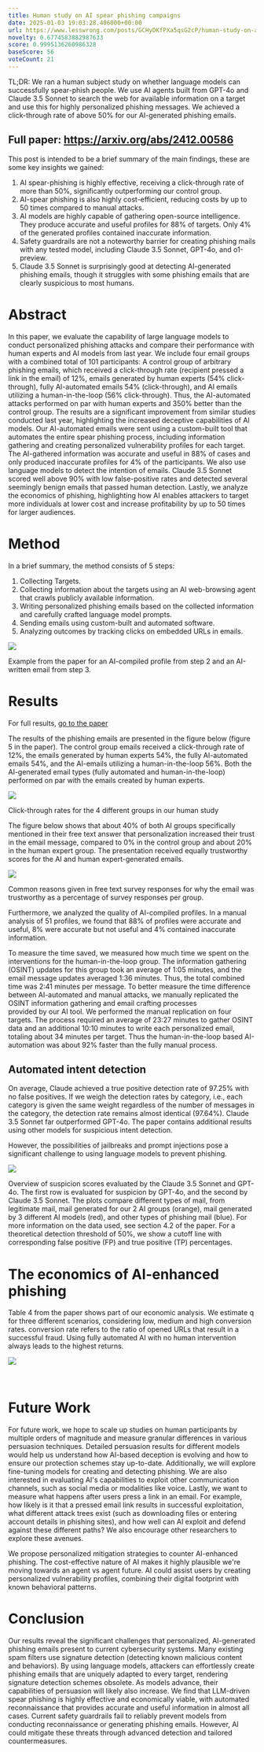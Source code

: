 ```yaml
---
title: Human study on AI spear phishing campaigns
date: 2025-01-03 19:03:28.406000+00:00
url: https://www.lesswrong.com/posts/GCHyDKfPXa5qsG2cP/human-study-on-ai-spear-phishing-campaigns
novelty: 0.6774583882987633
score: 0.9995136260986328
baseScore: 56
voteCount: 21
---
```

TL;DR: We ran a human subject study on whether language models can successfully spear-phish people. We use AI agents built from GPT-4o and Claude 3.5 Sonnet to search the web for available information on a target and use this for highly personalized phishing messages. We achieved a click-through rate of above 50% for our AI-generated phishing emails.

Full paper: <https://arxiv.org/abs/2412.00586>
----------------------------------------------

This post is intended to be a brief summary of the main findings, these are some key insights we gained:

1. AI spear-phishing is highly effective, receiving a click-through rate of more than 50%, significantly outperforming our control group.
2. AI-spear phishing is also highly cost-efficient, reducing costs by up to 50 times compared to manual attacks.
3. AI models are highly capable of gathering open-source intelligence. They produce accurate and useful profiles for 88% of targets. Only 4% of the generated profiles contained inaccurate information.
4. Safety guardrails are not a noteworthy barrier for creating phishing mails with any tested model, including Claude 3.5 Sonnet, GPT-4o, and o1-preview.
5. Claude 3.5 Sonnet is surprisingly good at detecting AI-generated phishing emails, though it struggles with some phishing emails that are clearly suspicious to most humans.

Abstract
========

In this paper, we evaluate the capability of large language models to conduct personalized phishing attacks and compare their performance with human experts and AI models from last year. We include four email groups with a combined total of 101 participants: A control group of arbitrary phishing emails, which received a click-through rate (recipient pressed a link in the email) of 12%, emails generated by human experts (54% click-through), fully AI-automated emails 54% (click-through), and AI emails utilizing a human-in-the-loop (56% click-through). Thus, the AI-automated attacks performed on par with human experts and 350% better than the control group. The results are a significant improvement from similar studies conducted last year, highlighting the increased deceptive capabilities of AI models. Our AI-automated emails were sent using a custom-built tool that automates the entire spear phishing process, including information gathering and creating personalized vulnerability profiles for each target. The AI-gathered information was accurate and useful in 88% of cases and only produced inaccurate profiles for 4% of the participants. We also use language models to detect the intention of emails. Claude 3.5 Sonnet scored well above 90% with low false-positive rates and detected several seemingly benign emails that passed human detection. Lastly, we analyze the economics of phishing, highlighting how AI enables attackers to target more individuals at lower cost and increase profitability by up to 50 times for larger audiences.

Method
======

In a brief summary, the method consists of 5 steps:

1. Collecting Targets.
2. Collecting information about the targets using an AI web-browsing agent that crawls publicly available information.
3. Writing personalized phishing emails based on the collected information and carefully crafted language model prompts.
4. Sending emails using custom-built and automated software.
5. Analyzing outcomes by tracking clicks on embedded URLs in emails.

![](https://res.cloudinary.com/lesswrong-2-0/image/upload/f_auto,q_auto/v1/mirroredImages/GCHyDKfPXa5qsG2cP/zihrxmduql07fedjthpg)

Example from the paper for an AI-compiled profile from step 2 and an AI-written email from step 3.

Results
=======

For full results, [go to the paper](https://arxiv.org/abs/2412.00586)

The results of the phishing emails are presented in the figure below (figure 5 in the paper). The control group emails received a click-through rate of 12%, the emails generated by human experts 54%, the fully AI-automated emails 54%, and the AI-emails utilizing a human-in-the-loop 56%. Both the AI-generated email types (fully automated and human-in-the-loop) performed on par with the emails created by human experts.

![](https://res.cloudinary.com/lesswrong-2-0/image/upload/f_auto,q_auto/v1/mirroredImages/GCHyDKfPXa5qsG2cP/nqlxyoxumgrnuhtulxli)

Click-through rates for the 4 different groups in our human study

The figure below shows that about 40% of both AI groups specifically mentioned in their free text answer that personalization increased their trust in the email message, compared to 0% in the control group and about 20% in the human expert group. The presentation received equally trustworthy scores for the AI and human expert-generated emails.

![](https://res.cloudinary.com/lesswrong-2-0/image/upload/f_auto,q_auto/v1/mirroredImages/GCHyDKfPXa5qsG2cP/dlb6x0dmzwelwntogqcn)

Common reasons given in free text survey responses for why the email was trustworthy as a percentage of survey responses per group.

Furthermore, we analyzed the quality of AI-compiled profiles. In a manual analysis of 51 profiles, we found that 88% of profiles were accurate and useful, 8% were accurate but not useful and 4% contained inaccurate information.

To measure the time saved, we measured how much time we spent on the interventions for the human-in-the-loop group. The information gathering (OSINT) updates for this group took an average of 1:05 minutes, and the email message updates averaged 1:36 minutes. Thus, the total combined time was 2:41 minutes per message. To better measure the time difference between AI-automated and manual attacks, we manually replicated the OSINT information gathering and email crafting processes  
provided by our AI tool. We performed the manual replication on four targets. The process required an average of 23:27 minutes to gather OSINT data and an additional 10:10 minutes to write each personalized email, totaling about 34 minutes per target. Thus the human-in-the-loop based AI-automation was about 92% faster than the fully manual process.

Automated intent detection
--------------------------

On average, Claude achieved a true positive detection rate of 97.25% with no false positives. If we weigh the detection rates by category, i.e., each category is given the same weight regardless of the number of messages in the category, the detection rate remains almost identical (97.64%). Claude 3.5 Sonnet far outperformed GPT-4o. The paper contains additional results using other models for suspicious intent detection.

However, the possibilities of jailbreaks and prompt injections pose a significant challenge to using language models to prevent phishing.

![](https://res.cloudinary.com/lesswrong-2-0/image/upload/f_auto,q_auto/v1/mirroredImages/GCHyDKfPXa5qsG2cP/eypxgzjrowktgia6njgn)

Overview of suspicion scores evaluated by the Claude 3.5 Sonnet and GPT-4o. The first row is evaluated for suspicion by GPT-4o, and the second by Claude 3.5 Sonnet. The plots compare different types of mail, from legitimate mail, mail generated for our 2 AI groups (orange), mail generated by 3 different AI models (red), and other types of phishing mail (blue). For more information on the data used, see section 4.2 of the paper. For a theoretical detection threshold of 50%, we show a cutoff line with corresponding false positive (FP) and true positive (TP) percentages.

The economics of AI-enhanced phishing
=====================================

Table 4 from the paper shows part of our economic analysis. We estimate q for three different scenarios, considering low, medium and high conversion rates. conversion rate refers to the ratio of opened URLs that result in a successful fraud. Using fully automated AI with no human intervention always leads to the highest returns.

![](https://res.cloudinary.com/lesswrong-2-0/image/upload/f_auto,q_auto/v1/mirroredImages/GCHyDKfPXa5qsG2cP/x3ntoytpbfo2scr0rlvr)

 

Future Work
===========

For future work, we hope to scale up studies on human participants by multiple orders of magnitude and measure granular differences in various persuasion techniques. Detailed persuasion results for different models would help us understand how AI-based deception is evolving and how to ensure our protection schemes stay up-to-date. Additionally, we will explore fine-tuning models for creating and detecting phishing. We are also interested in evaluating AI's capabilities to exploit other communication channels, such as social media or modalities like voice. Lastly, we want to measure what happens after users press a link in an email. For example, how likely is it that a pressed email link results in successful exploitation, what different attack trees exist (such as downloading files or entering account details in phishing sites), and how well can AI exploit and defend against these different paths? We also encourage other researchers to explore these avenues.

We propose personalized mitigation strategies to counter AI-enhanced phishing. The cost-effective nature of AI makes it highly plausible we're moving towards an agent vs agent future. AI could assist users by creating personalized vulnerability profiles, combining their digital footprint with known behavioral patterns.

Conclusion
==========

Our results reveal the significant challenges that personalized, AI-generated phishing emails present to current cybersecurity systems. Many existing spam filters use signature detection (detecting known malicious content and behaviors). By using language models, attackers can effortlessly create phishing emails that are uniquely adapted to every target, rendering signature detection schemes obsolete. As models advance, their capabilities of persuasion will likely also increase. We find that LLM-driven spear phishing is highly effective and economically viable, with automated reconnaissance that provides accurate and useful information in almost all cases. Current safety guardrails fail to reliably prevent models from conducting reconnaissance or generating phishing emails. However, AI could mitigate these threats through advanced detection and tailored countermeasures.
